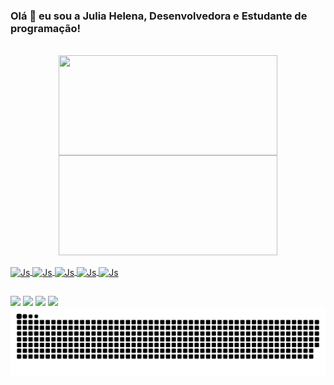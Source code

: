 


### Olá 👋 eu sou a Julia Helena, Desenvolvedora e Estudante de programação!

<br>
<div align="center">
<a href="https://github.com/Juhxd">
 <img align="center" height="160em" width="350" src="https://github-readme-stats.vercel.app/api?username=Juhxd&show_icons=true&theme=midnight-purple&hide=contribs,prs,issues&"/>
  <img align="center" height="160em" width=350src="https://github-readme-stats.vercel.app/api/top-langs/?username=Juhxd&layout=compact&langs_count=7&theme=midnight-purple"/>
 

 
  
</div>
<div style="display: inline_block"><br>
 <img align="center" alt="Js" height="30" width="40" src="https://cdn.jsdelivr.net/gh/devicons/devicon/icons/csharp/csharp-original.svg">
 <img align="center" alt="Js" height="30" width="40" src="https://cdn.jsdelivr.net/gh/devicons/devicon/icons/c/c-original.svg">
 <img align="center" alt="Js" height="30" width="40" src="https://cdn.jsdelivr.net/gh/devicons/devicon/icons/git/git-original.svg"">
 <img align="center" alt="Js" height="30" width="40" src="https://cdn.jsdelivr.net/gh/devicons/devicon/icons/dotnetcore/dotnetcore-original.svg"">
 <img align="center" alt="Js" height="30" width="40" src="https://cdn.jsdelivr.net/gh/devicons/devicon/icons/visualstudio/visualstudio-plain.svg"">
                                                                                                                                                  
<div>
                                                                                                                                                  
 ##
                                                                                                                                                  
 <div>
  <a href = "mailto:contato.juliahsantana@gmail.com"><img src="https://img.shields.io/badge/-Gmail-%23333?style=for-the-badge&logo=gmail&logoColor=white" target="_blank"></a>
  <a href="https://www.linkedin.com/in/julia-h-99bb39137/" target="_blank"><img src="https://img.shields.io/badge/-LinkedIn-%230077B5?style=for-the-badge&logo=linkedin&logoColor=white" target="_blank"></a> 
  <a href="#" target="_blank"><img src="https://img.shields.io/badge/Discord-7289DA?style=for-the-badge&logo=discord&logoColor=white" target="_blank"></a>
                                                                                                                                                     <a href="https://www.instagram.com/juh__helena/" target="_blank"><img src="https://img.shields.io/badge/-Instagram-%23E4405F?style=for-the-badge&logo=instagram&logoColor=white" target="_blank"></a>
 
 
 <div align="center">
  <img  src="https://github.com/1999AZZAR/1999AZZAR/blob/main/resources/img/grid-snake.svg"
       alt="snake" /></a>
</div>
 
</div>



